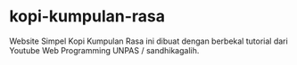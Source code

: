 # kopi-kumpulan-rasa
Website Simpel Kopi Kumpulan Rasa ini dibuat dengan berbekal tutorial dari Youtube Web Programming UNPAS / sandhikagalih.
